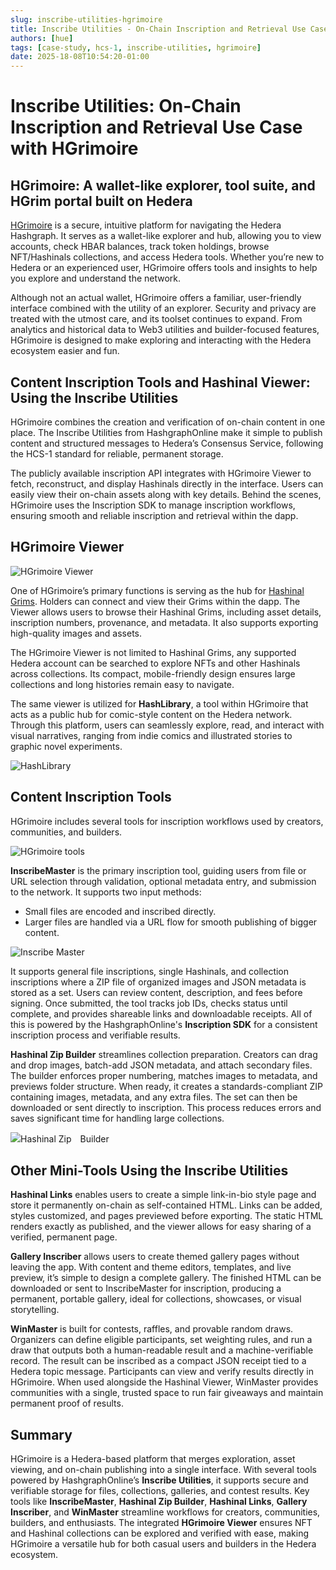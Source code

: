 ```yaml
---
slug: inscribe-utilities-hgrimoire
title: Inscribe Utilities - On-Chain Inscription and Retrieval Use Case with HGrimoire
authors: [hue]
tags: [case-study, hcs-1, inscribe-utilities, hgrimoire]
date: 2025-18-08T10:54:20-01:00
---
```



# Inscribe Utilities: On-Chain Inscription and Retrieval Use Case with HGrimoire

## HGrimoire: A wallet-like explorer, tool suite, and HGrim portal built on Hedera

[HGrimoire](https://grimterminal.app) is a secure, intuitive platform for navigating the Hedera Hashgraph. It serves as a wallet-like explorer and hub, allowing you to view accounts, check HBAR balances, track token holdings, browse NFT/Hashinals collections, and access Hedera tools. Whether you’re new to Hedera or an experienced user, HGrimoire offers tools and insights to help you explore and understand the network.

<!-- truncate -->

Although not an actual wallet, HGrimoire offers a familiar, user-friendly interface combined with the utility of an explorer. Security and privacy are treated with the utmost care, and its toolset continues to expand. From analytics and historical data to Web3 utilities and builder-focused features, HGrimoire is designed to make exploring and interacting with the Hedera ecosystem easier and fun.

## Content Inscription Tools and Hashinal Viewer: Using the Inscribe Utilities

HGrimoire combines the creation and verification of on-chain content in one place. The Inscribe Utilities from HashgraphOnline make it simple to publish content and structured messages to Hedera’s Consensus Service, following the HCS-1 standard for reliable, permanent storage.

The publicly available inscription API integrates with HGrimoire Viewer to fetch, reconstruct, and display Hashinals directly in the interface. Users can easily view their on-chain assets along with key details. Behind the scenes, HGrimoire uses the Inscription SDK to manage inscription workflows, ensuring smooth and reliable inscription and retrieval within the dapp.

## HGrimoire Viewer

![HGrimoire Viewer](https://kiloscribe.com/api/inscription-cdn/0.0.9593284?network=mainnet)

One of HGrimoire’s primary functions is serving as the hub for [Hashinal Grims](https://hashinalgrims.com). Holders can connect and view their Grims within the dapp. The Viewer allows users to browse their Hashinal Grims, including asset details, inscription numbers, provenance, and metadata. It also supports exporting high-quality images and assets.

The HGrimoire Viewer is not limited to Hashinal Grims, any supported Hedera account can be searched to explore NFTs and other Hashinals across collections. Its compact, mobile-friendly design ensures large collections and long histories remain easy to navigate.

The same viewer is utilized for **HashLibrary**, a tool within HGrimoire that acts as a public hub for comic-style content on the Hedera network. Through this platform, users can seamlessly explore, read, and interact with visual narratives, ranging from indie comics and illustrated stories to graphic novel experiments. 

![HashLibrary](https://kiloscribe.com/api/inscription-cdn/0.0.9593290?network=mainnet)

## Content Inscription Tools

HGrimoire includes several tools for inscription workflows used by creators, communities, and builders.

![HGrimoire tools](https://kiloscribe.com/api/inscription-cdn/0.0.9593281?network=mainnet)

**InscribeMaster** is the primary inscription tool, guiding users from file or URL selection through validation, optional metadata entry, and submission to the network. It supports two input methods:

* Small files are encoded and inscribed directly.
* Larger files are handled via a URL flow for smooth publishing of bigger content.

![Inscribe Master](https://kiloscribe.com/api/inscription-cdn/0.0.9593258?network=mainnet)

It supports general file inscriptions, single Hashinals, and collection inscriptions where a ZIP file of organized images and JSON metadata is stored as a set. Users can review content, description, and fees before signing. Once submitted, the tool tracks job IDs, checks status until complete, and provides shareable links and downloadable receipts. All of this is powered by the HashgraphOnline's **Inscription SDK** for a consistent inscription process and verifiable results.

**Hashinal Zip Builder** streamlines collection preparation. Creators can drag and drop images, batch-add JSON metadata, and attach secondary files. The builder enforces proper numbering, matches images to metadata, and previews folder structure. When ready, it creates a standards-compliant ZIP containing images, metadata, and any extra files. The set can then be downloaded or sent directly to inscription. This process reduces errors and saves significant time for handling large collections.

![Hashinal Zip　Builder](https://kiloscribe.com/api/inscription-cdn/0.0.9593233?network=mainnet)

## Other Mini-Tools Using the Inscribe Utilities

**Hashinal Links** enables users to create a simple link-in-bio style page and store it permanently on-chain as self-contained HTML. Links can be added, styles customized, and pages previewed before exporting. The static HTML renders exactly as published, and the viewer allows for easy sharing of a verified, permanent page.

**Gallery Inscriber** allows users to create themed gallery pages without leaving the app. With content and theme editors, templates, and live preview, it’s simple to design a complete gallery. The finished HTML can be downloaded or sent to InscribeMaster for inscription, producing a permanent, portable gallery, ideal for collections, showcases, or visual storytelling.

**WinMaster** is built for contests, raffles, and provable random draws. Organizers can define eligible participants, set weighting rules, and run a draw that outputs both a human-readable result and a machine-verifiable record. The result can be inscribed as a compact JSON receipt tied to a Hedera topic message. Participants can view and verify results directly in HGrimoire. When used alongside the Hashinal Viewer, WinMaster provides communities with a single, trusted space to run fair giveaways and maintain permanent proof of results.

## Summary

HGrimoire is a Hedera-based platform that merges exploration, asset viewing, and on-chain publishing into a single interface. With several tools powered by HashgraphOnline’s **Inscribe Utilities**, it supports secure and verifiable storage for files, collections, galleries, and contest results. Key tools like **InscribeMaster**, **Hashinal Zip Builder**, **Hashinal Links**, **Gallery Inscriber**, and **WinMaster** streamline workflows for creators, communities, builders, and enthusiasts. The integrated **HGrimoire Viewer** ensures NFT and Hashinal collections can be explored and verified with ease, making HGrimoire a versatile hub for both casual users and builders in the Hedera ecosystem.